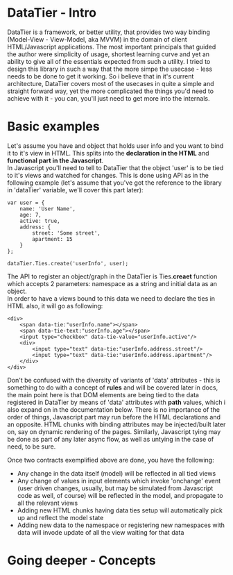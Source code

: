 DataTier - Intro
================

DataTier is a framework, or better utility, that provides two way binding (Model-View - View-Model, aka MVVM) in the domain of client HTML/Javascript applications.
The most important principals that guided the author were simplicity of usage, shortest learning curve and yet an ability to give all of the essentials expected from such a utility.
I tried to design this library in such a way that the more simpe the usecase - less needs to be done to get it working.
So i believe that in it's current architecture, DataTier covers most of the usecases in quite a simple and straight forward way, yet the more complicated the things you'd need to achieve with it - you can, you'll just need to get more into the internals.


Basic examples
==============

Let's assume you have and object that holds user info and you want to bind it to it's view in HTML. This splits into the <b>declaration in the HTML</b> and <b>functional part in the Javascript</b>.<br>
In Javascript you'll need to tell to DataTier that the object 'user' is to be tied to it's views and watched for changes. This is done using API as in the following example (let's assume that you've got the reference to the library in 'dataTier' variable, we'll cover this part later):

<pre><code>var user = {
	name: 'User Name',
	age: 7,
	active: true,
	address: {
		street: 'Some street',
		apartment: 15
	}
};

dataTier.Ties.create('userInfo', user);</code></pre>

The API to register an object/graph in the DataTier is Ties.<b>creaet</b> function which accepts 2 parameters: namespace as a string and initial data as an object.<br>
In order to have a views bound to this data we need to declare the ties in HTML also, it will go as following:

<pre><code>&lt;div&gt;
	&lt;span data-tie:"userInfo.name"&gt;&lt;/span&gt;
	&lt;span data-tie-text:"userInfo.age"&gt;&lt;/span&gt;
	&lt;input type="checkbox" data-tie-value="userInfo.active"/&gt;
	&lt;div&gt;
		&lt;input type="text" data-tie:"userInfo.address.street"/&gt;
		&lt;input type="text" data-tie:"userInfo.address.apartment"/&gt;
	&lt;/div&gt;
&lt;/div&gt;</code></pre>

Don't be confused with the diversity of variants of 'data' attributes - this is something to do with a concept of <b>rules</b> and will be covered later in docs, the main point here is that DOM elements are being tied to the data registered in DataTier by means of 'data' attributes with <b>path</b> values, which i also expand on in the documentation below.
There is no importance of the order of things, Javascript part may run before the HTML declarations and an opposite. HTML chunks with binding attributes may be injected/built later on, say on dynamic rendering of the pages.
Similarly, Javascript tying may be done as part of any later async flow, as well as untying in the case of need, to be sure.

Once two contracts exemplified above are done, you have the following:
<ul>
	<li>Any change in the data itself (model) will be reflected in all tied views</li>
	<li>Any change of values in input elements which invoke 'onchange' event (user driven changes, usually, but may be simulated from Javascript code as well, of course) will be reflected in the model, and propagate to all the relevant views</li>
	<li>Adding new HTML chunks having data ties setup will automatically pick up and reflect the model state</li>
	<li>Adding new data to the namespace or registering new namespaces with data will invode update of all the view waiting for that data</li>
</ul>

Going deeper - Concepts
=======================
